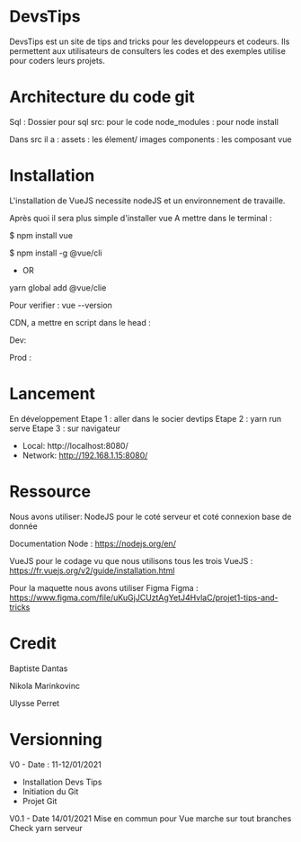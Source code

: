 # DevsTips
DevsTips est un site de tips and tricks pour les developpeurs et codeurs.
Ils permettent aux utilisateurs de consulters les codes et des exemples utilise pour coders leurs projets. 

# Architecture du code git
Sql : Dossier pour sql 
src: pour le code
node_modules : pour node install

Dans src il a :
assets : les élement/ images 
components : les composant vue

# Installation
L'installation de VueJS necessite nodeJS et un environnement de travaille.

Après quoi il sera plus simple d'installer vue
A mettre dans le terminal :

$ npm install vue

$ npm install -g @vue/cli
 
* OR 

yarn global add @vue/clie

Pour verifier : vue --version

CDN, a mettre en script dans le head :

Dev: <script src="https://cdn.jsdelivr.net/npm/vue@2/dist/vue.js"></script>

Prod : <script src="https://cdn.jsdelivr.net/npm/vue@2.6.0"></script>

# Lancement
En développement
Etape 1 : aller dans le socier devtips
Etape 2 : yarn run serve
Etape 3 : sur navigateur 
  - Local:   http://localhost:8080/ 
  - Network: http://192.168.1.15:8080/

# Ressource
Nous avons utiliser:
NodeJS pour le coté serveur et coté connexion base de donnée

Documentation Node : https://nodejs.org/en/

VueJS pour le codage vu que nous utilisons tous les trois 
VueJS :  https://fr.vuejs.org/v2/guide/installation.html

Pour la maquette nous avons utiliser Figma
Figma  : https://www.figma.com/file/uKuGjJCUztAgYetJ4HvlaC/projet1-tips-and-tricks

# Credit
Baptiste Dantas

Nikola Marinkovinc

Ulysse Perret

# Versionning
V0 - Date : 11-12/01/2021
- Installation Devs Tips
- Initiation du Git
- Projet Git

V0.1 - Date 14/01/2021
Mise en commun pour Vue marche sur tout branches
Check yarn serveur
